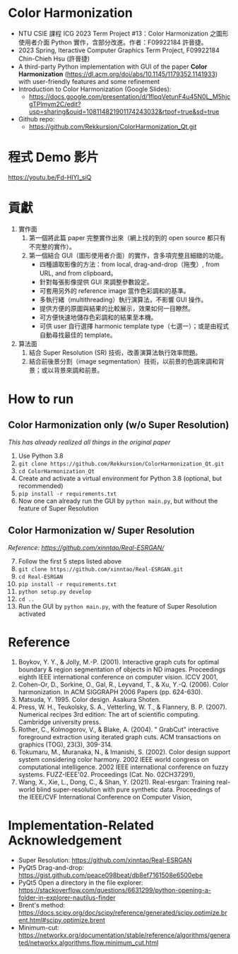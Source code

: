 # Color Harmonization

+ NTU CSIE 課程 ICG 2023 Term Project #13：Color Harmonization 之圖形使用者介面 Python 實作，含部分改進。作者：F09922184 許晉捷。
+ 2023 Spring, Iteractive Computer Graphics Term Project, F09922184 Chin-Chieh Hsu (許晉捷)
+ A third-party Python implementation with GUI of the paper **Color Harmonization** (https://dl.acm.org/doi/abs/10.1145/1179352.1141933) with user-friendly features and some refinement
+ Introduction to Color Harmonization (Google Slides):
    + https://docs.google.com/presentation/d/1flpqVetunF4u45N0L_M5hjcgTPlmym2C/edit?usp=sharing&ouid=108114821901174243032&rtpof=true&sd=true
+ Github repo:
    + https://github.com/Rekkursion/ColorHarmonization_Qt.git

# 程式 Demo 影片

https://youtu.be/Fd-HIYI_siQ

# 貢獻

1. 實作面
    1. 第一個將此篇 paper 完整實作出來（網上找的到的 open source 都只有不完整的實作）。
    1. 第一個結合 GUI（圖形使用者介面）的實作，含多項完整且細緻的功能。
        + 四種讀取影像的方法：from local, drag-and-drop（拖曳）, from URL, and from clipboard。
        + 針對每張影像提供 GUI 來調整參數設定。
        + 可套用另外的 reference image 當作色彩調和的基準。
        + 多執行緒（multithreading）執行演算法，不影響 GUI 操作。
        + 提供方便的原圖與結果的比較展示，效果如何一目瞭然。
        + 可方便快速地儲存色彩調和的結果至本機。
        + 可供 user 自行選擇 harmonic template type（七選一）；或是由程式自動尋找最佳的 template。
1. 算法面
    1. 結合 Super Resolution (SR) 技術，改善演算法執行效率問題。
    1. 結合前後景分割（image segmentation）技術，以前景的色調來調和背景；或以背景來調和前景。

# How to run

## Color Harmonization only (w/o Super Resolution)

*This has already realized all things in the original paper*

1. Use Python 3.8
1. ```git clone https://github.com/Rekkursion/ColorHarmonization_Qt.git```
1. ```cd ColorHarmonization_Qt```
1. Create and activate a virtual environment for Python 3.8 (optional, but recommended)
1. ```pip install -r requirements.txt```
1. Now one can already run the GUI by ```python main.py```, but without the feature of Super Resolution

## Color Harmonization w/ Super Resolution

*Reference: https://github.com/xinntao/Real-ESRGAN/*

7. Follow the first 5 steps listed above
1. ```git clone https://github.com/xinntao/Real-ESRGAN.git```
1. ```cd Real-ESRGAN```
1. ```pip install -r requirements.txt```
1. ```python setup.py develop```
1. ```cd ..```
1. Run the GUI by ```python main.py```, with the feature of Super Resolution activated

# Reference

1. Boykov, Y. Y., & Jolly, M.-P. (2001). Interactive graph cuts for optimal boundary & region segmentation of objects in ND images. Proceedings eighth IEEE international conference on computer vision. ICCV 2001, 
1. Cohen-Or, D., Sorkine, O., Gal, R., Leyvand, T., & Xu, Y.-Q. (2006). Color harmonization. In ACM SIGGRAPH 2006 Papers (pp. 624-630).
1. Matsuda, Y. 1995. Color design. Asakura Shoten.
1. Press, W. H., Teukolsky, S. A., Vetterling, W. T., & Flannery, B. P. (2007). Numerical recipes 3rd edition: The art of scientific computing. Cambridge university press. 
1. Rother, C., Kolmogorov, V., & Blake, A. (2004). " GrabCut" interactive foreground extraction using iterated graph cuts. ACM transactions on graphics (TOG), 23(3), 309-314. 
1. Tokumaru, M., Muranaka, N., & Imanishi, S. (2002). Color design support system considering color harmony. 2002 IEEE world congress on computational intelligence. 2002 IEEE international conference on fuzzy systems. FUZZ-IEEE'02. Proceedings (Cat. No. 02CH37291), 
1. Wang, X., Xie, L., Dong, C., & Shan, Y. (2021). Real-esrgan: Training real-world blind super-resolution with pure synthetic data. Proceedings of the IEEE/CVF International Conference on Computer Vision, 


# Implementation-Related Acknowledgement

+ Super Resolution: https://github.com/xinntao/Real-ESRGAN
+ PyQt5 Drag-and-drop: https://gist.github.com/peace098beat/db8ef7161508e6500ebe
+ PyQt5 Open a directory in the file explorer: https://stackoverflow.com/questions/6631299/python-opening-a-folder-in-explorer-nautilus-finder
+ Brent's method: https://docs.scipy.org/doc/scipy/reference/generated/scipy.optimize.brent.html#scipy.optimize.brent
+ Minimum-cut: https://networkx.org/documentation/stable/reference/algorithms/generated/networkx.algorithms.flow.minimum_cut.html